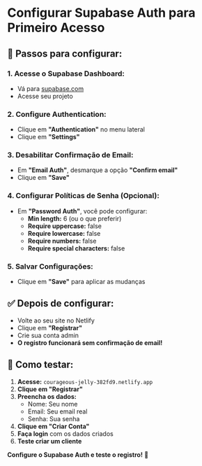 # Configurar Supabase Auth para Primeiro Acesso

## 🔧 **Passos para configurar:**

### **1. Acesse o Supabase Dashboard:**
- Vá para [supabase.com](https://supabase.com)
- Acesse seu projeto

### **2. Configure Authentication:**
- Clique em **"Authentication"** no menu lateral
- Clique em **"Settings"**

### **3. Desabilitar Confirmação de Email:**
- Em **"Email Auth"**, desmarque a opção **"Confirm email"**
- Clique em **"Save"**

### **4. Configurar Políticas de Senha (Opcional):**
- Em **"Password Auth"**, você pode configurar:
  - **Min length:** 6 (ou o que preferir)
  - **Require uppercase:** false
  - **Require lowercase:** false
  - **Require numbers:** false
  - **Require special characters:** false

### **5. Salvar Configurações:**
- Clique em **"Save"** para aplicar as mudanças

## ✅ **Depois de configurar:**

- Volte ao seu site no Netlify
- Clique em **"Registrar"**
- Crie sua conta admin
- **O registro funcionará sem confirmação de email!**

## 🎯 **Como testar:**

1. **Acesse:** `courageous-jelly-382fd9.netlify.app`
2. **Clique em "Registrar"**
3. **Preencha os dados:**
   - Nome: Seu nome
   - Email: Seu email real
   - Senha: Sua senha
4. **Clique em "Criar Conta"**
5. **Faça login** com os dados criados
6. **Teste criar um cliente**

**Configure o Supabase Auth e teste o registro!** 🚀 